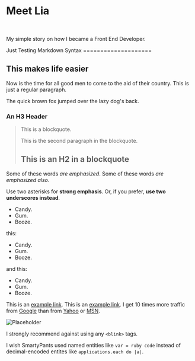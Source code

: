 <h1>Meet Lia</h1>
<br />
<p>My simple story on how I became a Front End Developer.</p>
Just Testing Markdown Syntax
====================

This makes life easier
---------------------

Now is the time for all good men to come to
the aid of their country. This is just a
regular paragraph.

The quick brown fox jumped over the lazy
dog's back.

### An H3 Header

> This is a blockquote.
> 
> This is the second paragraph in the blockquote.
>
> ## This is an H2 in a blockquote
Some of these words *are emphasized*.
Some of these words _are emphasized also_.

Use two asterisks for **strong emphasis**.
Or, if you prefer, __use two underscores instead__.
*   Candy.
*   Gum.
*   Booze.

this:

+   Candy.
+   Gum.
+   Booze.

and this:

-   Candy.
-   Gum.
-   Booze.


This is an [example link](http://example.com/).
This is an [example link](http://example.com/ "With a Title").
I get 10 times more traffic from [Google][1] than from
[Yahoo][2] or [MSN][3].

[1]: http://google.com/        "Google"
[2]: http://search.yahoo.com/  "Yahoo Search"
[3]: http://search.msn.com/    "MSN Search"
![Placeholder](https://placehold.it/100x100 "Title")

I strongly recommend against using any `<blink>` tags.

I wish SmartyPants used named entities like `var = ruby code`
instead of decimal-encoded entites like `applications.each do |a|`.
